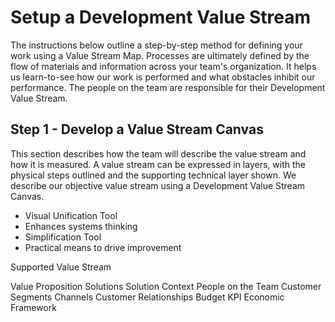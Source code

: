 # Setup a Development Value Stream

The instructions below outline a step-by-step method for defining your work using a Value Stream Map. Processes are ultimately defined by the flow of materials and information across your team's organization. It helps us learn-to-see how our work is performed and what obstacles inhibit our performance. The people on the team are responsible for their Development Value Stream. 

## Step 1 - Develop a Value Stream Canvas

This section describes how the team will describe the value stream and how it is measured. A value stream can be expressed in layers, with the physical steps outlined and the supporting technical layer shown. We describe our objective value stream using a Development Value Stream Canvas. 

- Visual Unification Tool
- Enhances systems thinking
- Simplification Tool
- Practical means to drive improvement

Supported Value Stream

Value Proposition
Solutions
Solution Context
People on the Team
Customer Segments
Channels
Customer Relationships
Budget
KPI
Economic Framework




